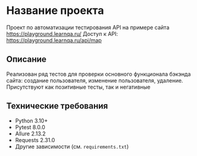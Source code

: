# Название проекта

Проект по автоматизации тестирования API на примере сайта https://playground.learnqa.ru/
Доступ к API: https://playground.learnqa.ru/api/map

## Описание

Реализован ряд тестов для проверки основного функционала бэкэнда сайта: создание пользователя, изменение пользователя,
удаление. Присутствуют как позитивные тесты, так и негативные

## Технические требования

- Python 3.10+
- Pytest 8.0.0
- Allure 2.13.2
- Requests 2.31.0
- Другие зависимости (см. `requirements.txt`)
